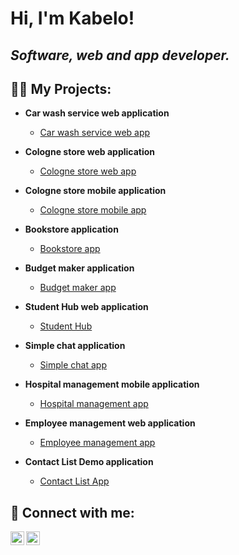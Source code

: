 <h1>Hi, I'm Kabelo!<br/></h1>

<h2>
<em>Software, web and app developer. </em>
</h2>

<h2>
  👨‍💻 My Projects:
</h2>

- <b>Car wash service web application</b>
  - [Car wash service web app](https://github.com/KabeloDev/car-wash-service)

- <b>Cologne store web application</b>
  - [Cologne store web app](https://github.com/KabeloDev/cologne-store-web)


- <b>Cologne store mobile application</b>
  - [Cologne store mobile app](https://github.com/KabeloDev/cologne-store-mobile)

- <b>Bookstore application</b>
  - [Bookstore app](https://github.com/KabeloDev/Bookstore)
    
- <b>Budget maker application</b>
  - [Budget maker app](https://github.com/KabeloDev/Budget-Maker)
    
- <b>Student Hub web application</b>
  - [Student Hub](https://github.com/KabeloDev/StudentHub)
    
- <b>Simple chat application</b>
  - [Simple chat app](https://github.com/KabeloDev/Chat-App)

- <b>Hospital management mobile application</b>
  - [Hospital management app](https://github.com/KabeloDev/Hospital-management-app)
    
- <b>Employee management web application</b>
  - [Employee management app](https://github.com/KabeloDev/Employee-management-app)
    
- <b>Contact List Demo application</b>
  - [Contact List App](https://github.com/KabeloDev/Conatct-List-Demo-App)




<h2> 🤳 Connect with me:</h2>

[<img align="left" alt="JoshMadakor | YouTube" width="22px" src="https://cdn.jsdelivr.net/npm/simple-icons@v3/icons/youtube.svg" />][youtube]
[<img align="left" alt="JoshMadakor | LinkedIn" width="22px" src="https://cdn.jsdelivr.net/npm/simple-icons@v3/icons/linkedin.svg" />][linkedin]

[youtube]: https://www.youtube.com/channel/UC2vKVgxbw8lKSVZIlU9VeOA
[linkedin]: https://www.linkedin.com/in/kabelo-makhanya-224b82315/

